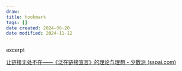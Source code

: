 ```yaml
---
draw:
title: hookmark
tags: []
date created: 2024-06-20
date modified: 2024-11-12
---
```


excerpt

<!-- more -->

[让链接无处不在——《泛在链接宣言》的理论与理想 - 少数派 (sspai.com)](https://sspai.com/post/70648)
